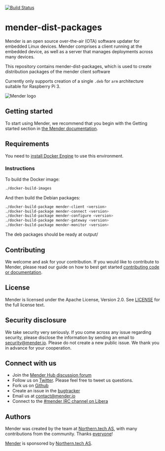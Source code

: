 [![Build Status](https://gitlab.com/Northern.tech/Mender/mender-dist-packages/badges/master/pipeline.svg)](https://gitlab.com/Northern.tech/Mender/mender-dist-packages/pipelines)

mender-dist-packages
====================

Mender is an open source over-the-air (OTA) software updater for embedded Linux devices. Mender comprises a client running at the embedded device, as well as a server that manages deployments across many devices.

This repository contains mender-dist-packages, which is used to create distribution packages of the mender client software

Currently only supports creation of a single `.deb` for `arm` architecture suitable for Raspberry Pi 3.

![Mender logo](https://mender.io/user/pages/resources/06.digital-assets/mender.io.png)

## Getting started

To start using Mender, we recommend that you begin with the Getting started
section in [the Mender documentation](https://docs.mender.io/).

## Requirements

You need to [install Docker Engine](https://docs.docker.com/install) to use this environment.

### Instructions

To build the Docker image:

```bash
./docker-build-images
```

And then build the Debian packages:

```bash
./docker-build-package mender-client <version>
./docker-build-package mender-connect <version>
./docker-build-package mender-configure <version>
./docker-build-package mender-gateway <version>
./docker-build-package mender-monitor <version>
```

The deb packages should be ready at output/

## Contributing

We welcome and ask for your contribution. If you would like to contribute to Mender, please read our guide on how to best get started [contributing code or documentation](https://github.com/mendersoftware/mender/blob/master/CONTRIBUTING.md).

## License

Mender is licensed under the Apache License, Version 2.0. See [LICENSE](https://github.com/mendersoftware/mender-crossbuild/blob/master/LICENSE) for the full license text.

## Security disclosure

We take security very seriously. If you come across any issue regarding
security, please disclose the information by sending an email to
[security@mender.io](security@mender.io). Please do not create a new public
issue. We thank you in advance for your cooperation.

## Connect with us

* Join the [Mender Hub discussion forum](https://hub.mender.io)
* Follow us on [Twitter](https://twitter.com/mender_io). Please
  feel free to tweet us questions.
* Fork us on [Github](https://github.com/mendersoftware)
* Create an issue in the [bugtracker](https://tracker.mender.io/projects/MEN)
* Email us at [contact@mender.io](mailto:contact@mender.io)
* Connect to the [#mender IRC channel on Libera](https://web.libera.chat/?#mender)


## Authors

Mender was created by the team at [Northern.tech AS](https://northern.tech), with many contributions from
the community. Thanks [everyone](https://github.com/mendersoftware/mender/graphs/contributors)!

[Mender](https://mender.io) is sponsored by [Northern.tech AS](https://northern.tech).
